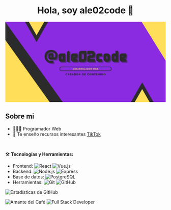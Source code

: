 <div align="center">
  <h1 align="center">Hola, soy ale02code 👋</h1>
</div>
<img src="./banner.jpg"  alt="banner about me">

## Sobre mi

- 👨🏽‍💻 Programador Web
- 🎥 Te enseño recursos interesantes [TikTok](https://www.tiktok.com/@ale02code)
<br>

🛠 **Tecnologías y Herramientas:**
- Frontend: ![React](https://img.shields.io/badge/-React-61DAFB?logo=react&logoColor=white&style=flat) ![Vue.js](https://img.shields.io/badge/-Vue.js-4FC08D?logo=vue.js&logoColor=white&style=flat)
- Backend: ![Node.js](https://img.shields.io/badge/-Node.js-339933?logo=node.js&logoColor=white&style=flat) ![Express](https://img.shields.io/badge/-Express-000000?logo=express&logoColor=white&style=flat)
- Base de datos: ![PostgreSQL](https://img.shields.io/badge/-PostgreSQL-336791?logo=postgresql&logoColor=white&style=flat)
- Herramientas: ![Git](https://img.shields.io/badge/-Git-F05032?logo=git&logoColor=white&style=flat) ![GitHub](https://img.shields.io/badge/-GitHub-181717?logo=github&logoColor=white&style=flat)

![Estadísticas de GitHub](https://github-readme-stats.vercel.app/api?username=ChristopherChacon&show_icons=true&theme=radical)

![Amante del Café](https://img.shields.io/badge/-☕%20Amante%20del%20café-brown?style=flat)
![Full Stack Developer](https://img.shields.io/badge/-Full%20Stack%20Developer-blue?style=flat)
